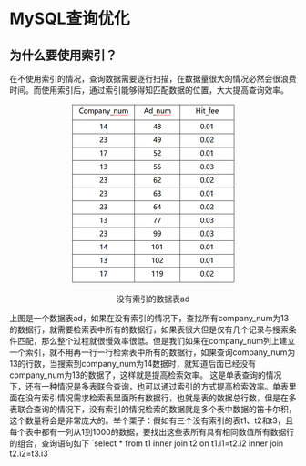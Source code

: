 # MySQL查询优化
## 为什么要使用索引？
在不使用索引的情况，查询数据需要逐行扫描，在数据量很大的情况必然会很浪费时间。而使用索引后，通过索引能够得知匹配数据的位置，大大提高查询效率。
<div align=center>
  <img src="https://github.com/qinchunabng/ReadingNotes/blob/master/images/table_ad.png" alt="没有索引的数据表ad" title="没有索引的数据表ad"/>
  <p>没有索引的数据表ad</p>
</div>
上图是一个数据表ad，如果在没有索引的情况下，查找所有company_num为13的数据行，就需要检索表中所有的数据行，如果表很大但是仅有几个记录与搜索条件匹配，那么整个过程就很慢效率很低。但是我们如果在company_num列上建立一个索引，就不用再一行一行检索表中所有的数据行，如果查询company_num为13的行数，当搜索到company_num为14数据时，就知道后面已经没有company_num为13的数据了，这样就是提高检索效率。
这是单表查询的情况下，还有一种情况是多表联合查询，也可以通过索引的方式提高检索效率。单表里面在没有索引情况需求检索表里面所有数据行，也就是表的数据总行数，但是在多表联合查询的情况下，没有索引的情况检索的数据就是多个表中数据的笛卡尔积，这个数量将会是非常庞大的。举个栗子：假如有三个没有索引的表t1、t2和t3，且每个表中都有一列从1到1000的数据，要找出这些表所有具有相同数值所有数据行的组合，查询语句如下
`select * from t1 inner join t2 on t1.i1=t2.i2 inner join t2.i2=t3.i3`
